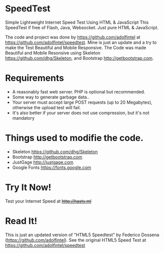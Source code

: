 # SpeedTest
Simple Lightweight Internet Speed Test Using HTML &amp; JavaScript
This SpeedTest if free of Flash, Java, Websocket. Just pure HTML & JavaScript.

The code and project was done by https://github.com/adolfintel at https://github.com/adolfintel/speedtest. Mine is just an update and a try to make the Test Beautiful and Mobile Responsive.
The Code was made Beautiful and Mobile Resonsive using Skeleton https://github.com/dhg/Skeleton, and Bootstrap http://getbootstrap.com.


# Requirements

- A reasonably fast web server. PHP is optional but recommended.
- Some way to generate garbage data..
- Your server must accept large POST requests (up to 20 Megabytes), otherwise the upload test will fail.
- It's also better if your server does not use compression, but it's not mandatory

# Things used to modifie the code.

- Skeleton https://github.com/dhg/Skeleton
- Bootstrap http://getbootstrap.com
- JustGage http://justgage.com
- Google Fonts https://fonts.google.com

# Try It Now! 

Test your Internet Speed at ~~http://hasty.ml~~

# Read It!

This is just an updated version of "HTML5 Speedtest" by Federico Dossena (https://github.com/adolfintel). See the original HTML5 Speed Test at https://github.com/adolfintel/speedtest
